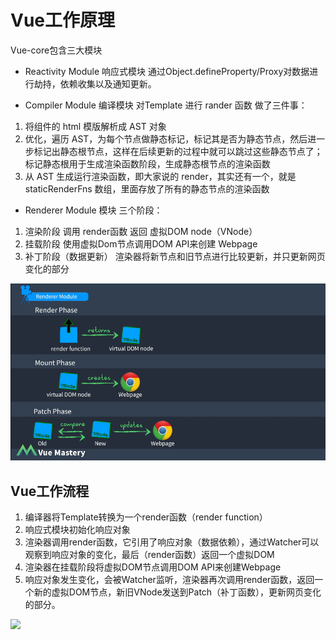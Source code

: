 # Vue工作原理

Vue-core包含三大模块

- Reactivity Module 响应式模块
通过Object.defineProperty/Proxy对数据进行劫持，依赖收集以及通知更新。

- Compiler Module 编译模块
对Template 进行 rander 函数
做了三件事：
1. 将组件的 html 模版解析成 AST 对象
2. 优化，遍历 AST，为每个节点做静态标记，标记其是否为静态节点，然后进一步标记出静态根节点，这样在后续更新的过程中就可以跳过这些静态节点了；标记静态根用于生成渲染函数阶段，生成静态根节点的渲染函数
3. 从 AST 生成运行渲染函数，即大家说的 render，其实还有一个，就是 staticRenderFns 数组，里面存放了所有的静态节点的渲染函数

- Renderer Module 模块 
三个阶段：
1. 渲染阶段
调用 render函数 返回 虚拟DOM node（VNode）
2. 挂载阶段
使用虚拟Dom节点调用DOM API来创建 Webpage
3. 补丁阶段（数据更新）
渲染器将新节点和旧节点进行比较更新，并只更新网页变化的部分

![](./assets/vue-core-1.png)

## Vue工作流程

1. 编译器将Template转换为一个render函数（render function）
2. 响应式模块初始化响应对象
3. 渲染器调用render函数，它引用了响应对象（数据依赖），通过Watcher可以观察到响应对象的变化，最后（render函数）返回一个虚拟DOM
4. 渲染器在挂载阶段将虚拟DOM节点调用DOM API来创建Webpage
5. 响应对象发生变化，会被Watcher监听，渲染器再次调用render函数，返回一个新的虚拟DOM节点，新旧VNode发送到Patch（补丁函数），更新网页变化的部分。

![](https://p3-juejin.byteimg.com/tos-cn-i-k3u1fbpfcp/5ccf57d312f343e694b740bf8af27cf1~tplv-k3u1fbpfcp-zoom-1.image)